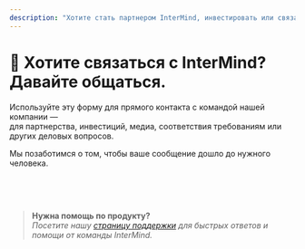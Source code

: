 ```yaml
---
description: "Хотите стать партнером InterMind, инвестировать или связаться с нашей командой руководителей? Используйте эту форму для деловых запросов, медиа-обращений или юридических вопросов."
---
```


# 🤝 Хотите связаться с InterMind? Давайте общаться.

Используйте эту форму для прямого контакта с командой нашей компании —  
для партнерства, инвестиций, медиа, соответствия требованиям или других деловых вопросов.

Мы позаботимся о том, чтобы ваше сообщение дошло до нужного человека.

<br>

<ContactForm
  :inline="true"
  formStyle="margin: 1rem auto;"
  categoryLabel="По какой причине вы обращаетесь к нам? *"
  categoryPlaceholderText="Выберите вашу тему..."
  messageLabel="Сообщение *"
  messagePlaceholderText="Поделитесь любой релевантной информацией, временными рамками или контекстом, который вы хотели бы, чтобы мы рассмотрели."
  buttonText="Отправить сообщение"  
  :services="[
    'Возможность стратегического партнерства',
    'Обсуждение инвестиций или финансирования',
    'Запрос корпоративного решения',
    'Медиа и пресс-запрос',
    'Юридический вопрос или вопрос соответствия',
    'Проблема безопасности или отчет',
    'Предложение по развитию бизнеса',
    'Общий деловой запрос'
  ]"
/>

<br>

> **Нужна помощь по продукту?**  
> _Посетите нашу [страницу поддержки](../help) для быстрых ответов и помощи от команды InterMind._